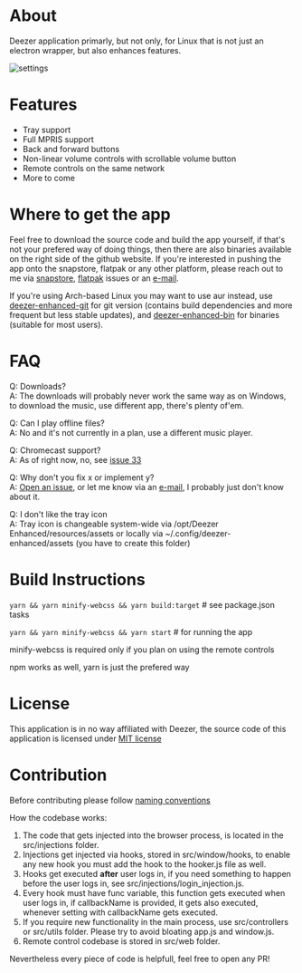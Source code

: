 # About

Deezer application primarly, but not only, for Linux that is not just an electron wrapper, but also enhances features.

![settings](https://user-images.githubusercontent.com/25201406/182014977-0dddd224-27ba-41cd-912c-0e11738293cc.png)

# Features

- Tray support
- Full MPRIS support
- Back and forward buttons
- Non-linear volume controls with scrollable volume button
- Remote controls on the same network
- More to come

# Where to get the app

Feel free to download the source code and build the app yourself, if that's not your prefered way of doing things, then there are also binaries available on the right side of the github website. If you're interested in pushing the app onto the snapstore, flatpak or any other platform, please reach out to me via [snapstore](https://github.com/duzda/deezer-enhanced/issues/21), [flatpak](https://github.com/duzda/deezer-enhanced/issues/22) issues or an [e-mail](https://github.com/duzda).

If you're using Arch-based Linux you may want to use aur instead, use [deezer-enhanced-git](https://aur.archlinux.org/packages/deezer-enhanced-git/) for git version (contains build dependencies and more frequent but less stable updates), and [deezer-enhanced-bin](https://aur.archlinux.org/packages/deezer-enhanced-bin/) for binaries (suitable for most users).

# FAQ

Q: Downloads?  
A: The downloads will probably never work the same way as on Windows, to download the music, use different app, there's plenty of'em.

Q: Can I play offline files?  
A: No and it's not currently in a plan, use a different music player.  

Q: Chromecast support?  
A: As of right now, no, see [issue 33](https://github.com/duzda/deezer-enhanced/issues/33)

Q: Why don't you fix x or implement y?  
A: [Open an issue](https://github.com/duzda/deezer-enhanced/issues/new), or let me know via an [e-mail](https://github.com/duzda), I probably just don't know about it.

Q: I don't like the tray icon  
A: Tray icon is changeable system-wide via /opt/Deezer Enhanced/resources/assets or locally via ~/.config/deezer-enhanced/assets (you have to create this folder)  

# Build Instructions

`yarn && yarn minify-webcss && yarn build:target` # see package.json tasks

`yarn && yarn minify-webcss && yarn start` # for running the app

minify-webcss is required only if you plan on using the remote controls

npm works as well, yarn is just the prefered way

# License

This application is in no way affiliated with Deezer, the source code of this application is licensed under [MIT license](LICENSE)

# Contribution

Before contributing please follow [naming conventions](https://www.w3schools.com/js/js_conventions.asp)  

How the codebase works:

1. The code that gets injected into the browser process, is located in the src/injections folder.
2. Injections get injected via hooks, stored in src/window/hooks, to enable any new hook you must add the hook to the hooker.js file as well.
3. Hooks get executed **after** user logs in, if you need something to happen before the user logs in, see src/injections/login_injection.js.
4. Every hook must have func variable, this function gets executed when user logs in, if callbackName is provided, it gets also executed, whenever setting with callbackName gets executed.
5. If you require new functionality in the main process, use src/controllers or src/utils folder. Please try to avoid bloating app.js and window.js.
6. Remote control codebase is stored in src/web folder.

Nevertheless every piece of code is helpfull, feel free to open any PR!
